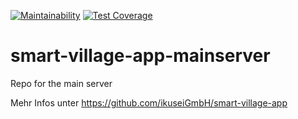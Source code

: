 [![Maintainability](https://api.codeclimate.com/v1/badges/e3b4b85a95fa2edf58a4/maintainability)](https://codeclimate.com/github/ikuseiGmbH/smart-village-app-mainserver/maintainability) [![Test Coverage](https://api.codeclimate.com/v1/badges/e3b4b85a95fa2edf58a4/test_coverage)](https://codeclimate.com/github/ikuseiGmbH/smart-village-app-mainserver/test_coverage)


# smart-village-app-mainserver
Repo for the main server

Mehr Infos unter https://github.com/ikuseiGmbH/smart-village-app
